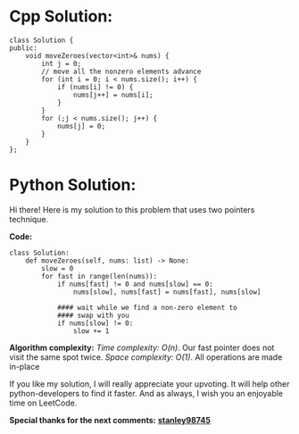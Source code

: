 # Cpp Solution:
    class Solution {
    public:
        void moveZeroes(vector<int>& nums) {
            int j = 0;
            // move all the nonzero elements advance
            for (int i = 0; i < nums.size(); i++) {
                if (nums[i] != 0) {
                    nums[j++] = nums[i];
                }
            }
            for (;j < nums.size(); j++) {
                nums[j] = 0;
            }
        }
    };


# Python Solution:
Hi there! Here is my solution to this problem that uses two pointers technique.

**Code:**
```
class Solution:
    def moveZeroes(self, nums: list) -> None:
        slow = 0
        for fast in range(len(nums)):
            if nums[fast] != 0 and nums[slow] == 0:
                nums[slow], nums[fast] = nums[fast], nums[slow]

            #### wait while we find a non-zero element to
            #### swap with you
            if nums[slow] != 0:
                slow += 1
```

**Algorithm complexity:**
*Time complexity: O(n)*. Our fast pointer does not visit the same spot twice.
*Space complexity: O(1)*. All operations are made in-place

If you like my solution, I will really appreciate your upvoting. It will help other python-developers to find it faster. And as always, I wish you an enjoyable time on LeetCode.

**Special thanks for the next comments:**
[**stanley98745**](https://leetcode.com/problems/move-zeroes/discuss/562911/two-pointers-technique-python-on-time-o1-space/513985)